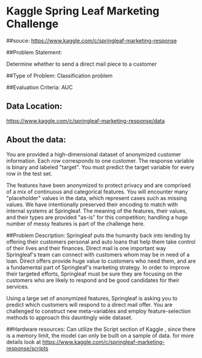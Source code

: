 # Kaggle Spring Leaf Marketing Challenge

##souce: 
https://www.kaggle.com/c/springleaf-marketing-response

##Problem Statement:

Determine whether to send a direct mail piece to a customer

##Type of Problem: 
Classification problem

##Evaluation Criteria: 
AUC

## Data Location:
https://www.kaggle.com/c/springleaf-marketing-response/data

## About the data:
You are provided a high-dimensional dataset of anonymized customer information. Each row corresponds to one customer. The response variable is binary and labeled "target". You must predict the target variable for every row in the test set.

The features have been anonymized to protect privacy and are comprised of a mix of continuous and categorical features. You will encounter many "placeholder" values in the data, which represent cases such as missing values. We have intentionally preserved their encoding to match with internal systems at Springleaf. The meaning of the features, their values, and their types are provided "as-is" for this competition; handling a huge number of messy features is part of the challenge here.

##Problem Description:
Springleaf puts the humanity back into lending by offering their customers personal and auto loans that help them take control of their lives and their finances. Direct mail is one important way Springleaf's team can connect with customers whom may be in need of a loan.
Direct offers provide huge value to customers who need them, and are a fundamental part of Springleaf's marketing strategy. In order to improve their targeted efforts, Springleaf must be sure they are focusing on the customers who are likely to respond and be good candidates for their services.

Using a large set of anonymized features, Springleaf is asking you to predict which customers will respond to a direct mail offer. You are challenged to construct new meta-variables and employ feature-selection methods to approach this dauntingly wide dataset.

##Hardware resources:
Can utilize the Script section of Kaggle , since there is a memory limit, the model can only be built on a sample of data. for more details look at https://www.kaggle.com/c/springleaf-marketing-response/scripts
